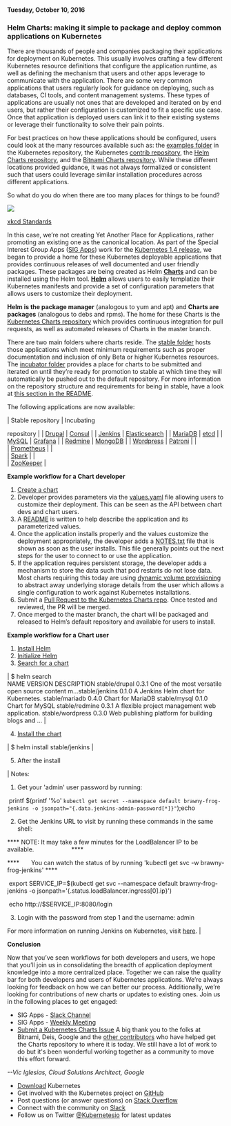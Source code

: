 #### Tuesday, October 10, 2016 
### Helm Charts: making it simple to package and deploy common applications on Kubernetes 
There are thousands of people and companies packaging their applications for deployment on Kubernetes. This usually involves crafting a few different Kubernetes resource definitions that configure the application runtime, as well as defining the mechanism that users and other apps leverage to communicate with the application. There are some very common applications that users regularly look for guidance on deploying, such as databases, CI tools, and content management systems. These types of applications are usually not ones that are developed and iterated on by end users, but rather their configuration is customized to fit a specific use case. Once that application is deployed users can link it to their existing systems or leverage their functionality to solve their pain points.  
  
For best practices on how these applications should be configured, users could look at the many resources available such as: the [examples folder](https://github.com/kubernetes/kubernetes/tree/master/examples) in the Kubernetes repository, the Kubernetes [contrib repository](https://github.com/kubernetes/contrib), the [Helm Charts repository](https://github.com/helm/charts), and the [Bitnami Charts repository](https://github.com/bitnami/charts).&nbsp;While these different locations provided guidance, it was not always formalized or consistent such that users could leverage similar installation procedures across different applications.  
  
So what do you do when there are too many places for things to be found?  

  

[![](https://lh5.googleusercontent.com/l6CowJsfGRoH2wgWHlxtId4Foil2Fcs7AZ0NbOT7jGrXliESRSc6jNH8bdMmfpU-_gDRqy9UDSYCj7WaSKF1ZLK1a7t2qNo5JaIOglozee2SDIPteuOZ6aHzNMyBBJXukBv0zF9x)](https://lh5.googleusercontent.com/l6CowJsfGRoH2wgWHlxtId4Foil2Fcs7AZ0NbOT7jGrXliESRSc6jNH8bdMmfpU-_gDRqy9UDSYCj7WaSKF1ZLK1a7t2qNo5JaIOglozee2SDIPteuOZ6aHzNMyBBJXukBv0zF9x)

[xkcd Standards](https://xkcd.com/927/)

  

In this case, we’re not creating Yet Another Place for Applications, rather promoting an existing one as the canonical location. As part of the Special Interest Group Apps ([SIG Apps](https://github.com/kubernetes/community/tree/master/sig-apps)) work for the [Kubernetes 1.4 release](http://blog.kubernetes.io/2016/09/kubernetes-1.4-making-it-easy-to-run-on-kuberentes-anywhere.html), we began to provide a home for these Kubernetes deployable applications that provides continuous releases of well documented and user friendly packages. These packages are being created as Helm [**Charts**](https://github.com/kubernetes/helm/blob/master/docs/charts.md) and can be installed using the Helm tool. **[Helm](https://github.com/kubernetes/helm)**&nbsp;allows users to easily templatize their Kubernetes manifests and provide a set of configuration parameters that allows users to customize their deployment.&nbsp;  
  
**Helm is the package manager** (analogous to yum and apt) and **Charts are packages** (analogous to debs and rpms). The home for these Charts is the [Kubernetes Charts repository](https://github.com/kubernetes/charts) which provides continuous integration for pull requests, as well as automated releases of Charts in the master branch.&nbsp;  
  
There are two main folders where charts reside. The [stable folder](https://github.com/kubernetes/charts/tree/master/stable) hosts those applications which meet minimum requirements such as proper documentation and inclusion of only Beta or higher Kubernetes resources. The [incubator folder](https://github.com/kubernetes/charts/tree/master/incubator) provides a place for charts to be submitted and iterated on until they’re ready for promotion to stable at which time they will automatically be pushed out to the default repository. For more information on the repository structure and requirements for being in stable, have a look at [this section in the README](https://github.com/kubernetes/charts#repository-structure).  
  
The following applications are now available:  
  
  

| 
Stable repository
 | 
Incubating

repository
 |
| 
[Drupal](https://github.com/kubernetes/charts/tree/master/stable/drupal)
 | 
[Consul](https://github.com/kubernetes/charts/tree/master/incubator/consul)
 |
| 
[Jenkins](https://github.com/kubernetes/charts/tree/master/stable/jenkins)
 | 
[Elasticsearch](https://github.com/kubernetes/charts/tree/master/incubator/elasticsearch)
 |
| 
[MariaDB](https://github.com/kubernetes/charts/tree/master/stable/mariadb)
 | 
[etcd](https://github.com/kubernetes/charts/tree/master/incubator/etcd)
 |
| 
[MySQL](https://github.com/kubernetes/charts/tree/master/stable/mysql)
 | 
[Grafana](https://github.com/kubernetes/charts/tree/master/incubator/grafana)
 |
| 
[Redmine](https://github.com/kubernetes/charts/tree/master/stable/redmine)
 | 
[MongoDB](https://github.com/kubernetes/charts/tree/master/incubator/mongodb)
 |
| 
[Wordpress](https://github.com/kubernetes/charts/tree/master/stable/wordpress)
 | 
[Patroni](https://github.com/kubernetes/charts/tree/master/incubator/patroni)
 |
|   
 | 
[Prometheus](https://github.com/kubernetes/charts/tree/master/incubator/prometheus)
 |
|   
 | 
[Spark](https://github.com/kubernetes/charts/tree/master/incubator/spark)
 |
|   
 | 
[ZooKeeper](https://github.com/kubernetes/charts/tree/master/incubator/zookeeper)
 |

  
**Example workflow for a Chart developer**  
  

1. [Create a chart](https://github.com/kubernetes/helm/blob/master/docs/charts.md)
2. Developer provides parameters via the [values.yaml](https://github.com/kubernetes/helm/blob/master/docs/charts.md#values-files) file allowing users to customize their deployment. This can be seen as the API between chart devs and chart users.
3. A [README](https://github.com/kubernetes/charts/tree/master/stable/mariadb) is written to help describe the application and its parameterized values.
4. Once the application installs properly and the values customize the deployment appropriately, the developer adds a [NOTES.txt](https://github.com/kubernetes/helm/blob/master/docs/charts.md#chart-license-readme-and-notes) file that is shown as soon as the user installs. This file generally points out the next steps for the user to connect to or use the application.
5. If the application requires persistent storage, the developer adds a mechanism to store the data such that pod restarts do not lose data. Most charts requiring this today are using [dynamic volume provisioning](http://blog.kubernetes.io/2016/10/dynamic-provisioning-and-storage-in-kubernetes.html) to abstract away underlying storage details from the user which allows a single configuration to work against Kubernetes installations.
6. Submit a [Pull Request to the Kubernetes Charts repo](https://github.com/kubernetes/charts/pulls). Once tested and reviewed, the PR will be merged.
7. Once merged to the master branch, the chart will be packaged and released to Helm’s default repository and available for users to install.&nbsp;
  
**Example workflow for a Chart user**  
  

1. [Install Helm](https://github.com/kubernetes/helm/blob/master/docs/quickstart.md#install-helm)
2. [Initialize Helm](https://github.com/kubernetes/helm/blob/master/docs/quickstart.md#install-an-example-chart)
3. [Search for a chart](https://github.com/kubernetes/helm/blob/master/docs/using_helm.md#helm-search-finding-charts)&nbsp;  

| 
$ helm search  
NAME VERSION DESCRIPTION stable/drupal 0.3.1 One of the most versatile open source content m...stable/jenkins 0.1.0 A Jenkins Helm chart for Kubernetes. stable/mariadb 0.4.0 Chart for MariaDB stable/mysql 0.1.0 Chart for MySQL stable/redmine 0.3.1 A flexible project management web application. stable/wordpress 0.3.0 Web publishing platform for building blogs and ...
 |

4. [Install the chart](https://github.com/kubernetes/helm/blob/master/docs/using_helm.md#helm-install-installing-a-package)  

| 
$ helm install stable/jenkins
 |

5. After the install&nbsp;  

| 
Notes:
  
  

1. Get your 'admin' user password by running:

 &nbsp;printf $(printf '\%o' `kubectl get secret --namespace default brawny-frog-jenkins -o jsonpath="{.data.jenkins-admin-password[*]}"`);echo
  
  

2. Get the Jenkins URL to visit by running these commands in the same shell:

\*\*\*\* NOTE: It may take a few minutes for the LoadBalancer IP to be available. &nbsp;&nbsp;&nbsp;&nbsp;&nbsp;&nbsp;&nbsp;&nbsp;&nbsp;&nbsp;&nbsp;&nbsp;&nbsp;&nbsp;&nbsp;&nbsp;&nbsp;&nbsp;&nbsp;&nbsp;&nbsp;\*\*\*\*

\*\*\*\* &nbsp;&nbsp;&nbsp;&nbsp;&nbsp;&nbsp;You can watch the status of by running 'kubectl get svc -w brawny-frog-jenkins' \*\*\*\*

 &nbsp;export SERVICE\_IP=$(kubectl get svc --namespace default brawny-frog-jenkins -o jsonpath='{.status.loadBalancer.ingress[0].ip}')

 &nbsp;echo http://$SERVICE\_IP:8080/login
  
  

3. Login with the password from step 1 and the username: admin
  
  

For more information on running Jenkins on Kubernetes, visit [here](https://cloud.google.com/solutions/jenkins-on-container-engine).
 |

  
**Conclusion**  
  
Now that you’ve seen workflows for both developers and users, we hope that you’ll join us in consolidating the breadth of application deployment knowledge into a more centralized place. Together we can raise the quality bar for both developers and users of Kubernetes applications. We’re always looking for feedback on how we can better our process. Additionally, we’re looking for contributions of new charts or updates to existing ones. Join us in the following places to get engaged:  
  

- SIG Apps - [Slack Channel](https://kubernetes.slack.com/messages/sig-apps/)
- SIG Apps - [Weekly Meeting](https://github.com/kubernetes/community/tree/master/sig-apps#meeting)
- [Submit a Kubernetes Charts Issue](https://github.com/kubernetes/charts/issues)
A big thank you to the folks at Bitnami, Deis, Google and the [other contributors](https://github.com/kubernetes/charts/graphs/contributors) who have helped get the Charts repository to where it is today. We still have a lot of work to do but it's been wonderful working together as a community to move this effort forward.  
  
_--Vic Iglesias, Cloud Solutions Architect, Google_  
  

- [Download](http://get.k8s.io/) Kubernetes
- Get involved with the Kubernetes project on [GitHub](https://github.com/kubernetes/kubernetes)&nbsp;
- Post questions (or answer questions) on [Stack Overflow](http://stackoverflow.com/questions/tagged/kubernetes)&nbsp;
- Connect with the community on [Slack](http://slack.k8s.io/)
- Follow us on Twitter [@Kubernetesio](https://twitter.com/kubernetesio) for latest updates
